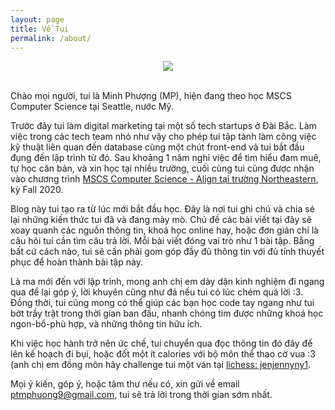 ```yaml
---
layout: page
title: Về Tui
permalink: /about/
---
```


<center><img src="{{ site.url }}/assets/about/tuihoccode.jpg"></center>

<br>Chào mọi người, tui là Minh Phượng (MP), hiện đang theo học MSCS Computer Science tại Seattle, nước Mỹ.

Trước đây tui làm digital marketing tại một số tech startups ở Đài Bắc. Làm việc trong các tech team nhỏ như vậy cho phép tui tập tành làm công việc kỹ thuật liên quan đến database cùng một chút front-end và tui bắt đầu đụng đến lập trình từ đó. Sau khoảng 1 năm nghỉ việc để tìm hiểu đam muê, tự học căn bản, và xin học tại nhiều trường, cuối cùng tui cũng được nhận vào chương trình [MSCS Computer Science - Align tại trường Northeastern][align-website], kỳ Fall 2020.

Blog này tui tạo ra từ lúc mới bắt đầu học. Đây là nơi tui ghi chú và chia sẻ lại những kiến thức tui đã và đang mày mò. Chủ đề các bài viết tại đây sẽ xoay quanh các nguồn thông tin, khoá học online hay, hoặc đơn giản chỉ là câu hỏi tui cần tìm câu trả lời. Mỗi bài viết đóng vai trò như 1 bài tập. Bằng bất cứ cách nào, tui sẽ cần phải gom góp đầy đủ thông tin với đủ tính thuyết phục để hoàn thành bài tập này.

Là ma mới đến với lập trình, mong anh chị em dày dặn kinh nghiệm đi ngang qua để lại góp ý, lời khuyên cũng như đá nếu tui có lúc chém quá lời :3. Đồng thời, tui cũng mong có thể giúp các bạn học code tay ngang như tui bớt trầy trật trong thời gian ban đầu, nhanh chóng tìm được những khoá học ngon-bổ-phù hợp, và những thông tin hữu ích.

Khi việc học hành trở nên ức chế, tui chuyển qua đọc thông tin đó đây để lên kế hoạch đi bụi, hoặc đốt một ít calories với bộ môn thể thao cờ vua :3 (anh chị em đồng môn hãy challenge tui một ván tại [lichess: jenjennyny1][my-lichess].

Mọi ý kiến, góp ý, hoặc tâm thư nếu có, xin gửi về email [ptmphuong9@gmail.com][my-email], tui sẽ trả lời trong thời gian sớm nhất.

[align-website]: https://www.khoury.northeastern.edu/programs/align-masters-of-science-in-computer-science/
[my-email]: ptmphuong9@gmail.com
[my-lichess]: https://lichess.org/@/jenjennyny1